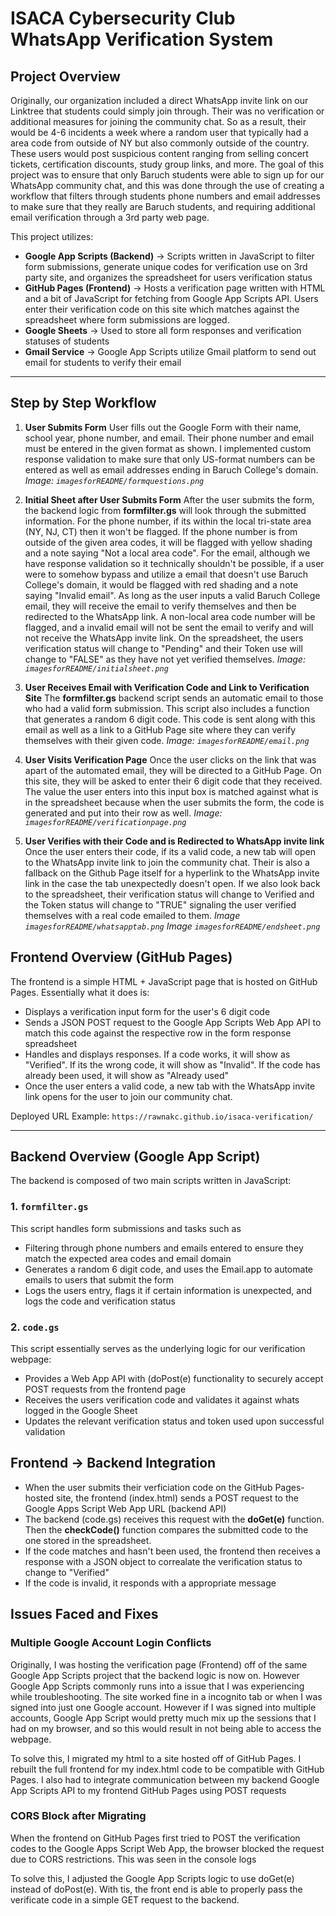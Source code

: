 # ISACA Cybersecurity Club WhatsApp Verification System   

## Project Overview
Originally, our organization included a  direct WhatsApp invite link on our Linktree that students could simply join through. Their was no verification or additional measures for joining the community chat. 
So as a result, their would be 4-6 incidents a week where a random user that typically had a area code from outside of NY but also commonly outside of the country. These users would post suspicious content ranging from selling concert tickets, certification discounts, study group links, and more.
The goal of this project was to ensure that only Baruch students were able to sign up for our WhatsApp community chat, and this was done through the use of creating a workflow that filters through students phone numbers and email addresses to make sure that they really are Baruch students, and requiring additional email verification through a 3rd party web page.

This project utilizes:
- **Google App Scripts (Backend)** -> Scripts written in JavaScript to filter form submissions, generate unique codes for verification use on 3rd party site, and organizes the spreadsheet for users verification status
- **GitHub Pages (Frontend)** -> Hosts a verification page written with HTML and a bit of JavaScript for fetching from Google App Scripts API. Users enter their verification code on this site which matches against the spreadsheet where form submissions are logged.
- **Google Sheets** -> Used to store all form responses and verification statuses of students
- **Gmail Service** -> Google App Scripts utilize Gmail platform to send out email for students to verify their email

---

## Step by Step Workflow 

1. **User Submits Form**
   User fills out the Google Form with their name, school year, phone number, and email. Their phone number and email must be entered in the given format as shown. I implemented custom response validation to make sure that only US-format numbers can be entered as well as email addresses ending in Baruch College's domain.
   _Image: `imagesforREADME/formquestions.png`_

2. **Initial Sheet after User Submits Form**
   After the user submits the form, the backend logic from **formfilter.gs** will look through the submitted information.
   For the phone number, if its within the local tri-state area (NY, NJ, CT) then it won't be flagged. If the phone number is from outside of the given area codes, it will be flagged with yellow shading and a note saying "Not a local area code".
   For the email, although we have response validation so it technically shouldn't be possible, if a user were to somehow bypass and utilize a email that doesn't use Baruch College's domain, it would be flagged with red shading and a note saying "Invalid email".
   As long as the user inputs a valid Baruch College email, they will receive the email to verify themselves and then be redirected to the WhatsApp link. A non-local area code number will be flagged, and a invalid email will not be sent the email to verify and will not receive the WhatsApp invite link.
   On the spreadsheet, the users verification status will change to "Pending" and their Token use will change to "FALSE" as they have not yet verified themselves.
   _Image: `imagesforREADME/initialsheet.png`_

4. **User Receives Email with Verification Code and Link to Verification Site**
   The **formfilter.gs** backend script sends an automatic email to those who had a valid form submission. This script also includes a function that generates a random 6 digit code. This code is sent along with this email as well as a link to a GitHub Page site where they can verify themselves with their given code.
   _Image: `imagesforREADME/email.png`_

5. **User Visits Verification Page**
   Once the user clicks on the link that was apart of the automated email, they will be directed to a GitHub Page. On this site, they will be asked to enter their 6 digit code that they received.
   The value the user enters into this input box is matched against what is in the spreadsheet because when the user submits the form, the code is generated and put into their row as well.
   _Image: `imagesforREADME/verificationpage.png`_

6. **User Verifies with their Code and is Redirected to WhatsApp invite link**
   Once the user enters their code, if its a valid code, a new tab will open to the WhatsApp invite link to join the community chat. Their is also a fallback on the Github Page itself for a hyperlink to the WhatsApp invite link in the case the tab unexpectedly doesn't open.
   If we also look back to the spreadsheet, their verification status will change to Verified and the Token status will change to "TRUE" signaling the user verified themselves with a real code emailed to them.
   _Image `imagesforREADME/whatsapptab.png`_
   _Image `imagesforREADME/endsheet.png`_

## Frontend Overview (GitHub Pages) 

The frontend is a simple HTML + JavaScript page that is hosted on GitHub Pages. 
Essentially what it does is: 
- Displays a verification input form for the user's 6 digit code
- Sends a JSON POST request to the Google App Scripts Web App API to match this code against the respective row in the form response spreadsheet
- Handles and displays responses. If a code works, it will show as "Verified". If its the wrong code, it will show as "Invalid". If the code has already been used, it will show as "Already used"
- Once the user enters a valid code, a new tab with the WhatsApp invite link opens for the user to join our community chat.

Deployed URL Example: 
`https://rawnakc.github.io/isaca-verification/`

---

## Backend Overview (Google App Script)

The backend is composed of two main scripts written in JavaScript: 
### 1. `formfilter.gs`
This script handles form submissions and tasks such as 
- Filtering through phone numbers and emails entered to ensure they match the expected area codes and email domain
- Generates a random 6 digit code, and uses the Email.app to automate emails to users that submit the form
- Logs the users entry, flags it if certain information is unexpected, and logs the code and verification status

### 2. `code.gs`
This script essentially serves as the underlying logic for our verification webpage: 
- Provides a Web App API with (doPost(e) functionality to securely accept POST requests from the frontend page
- Receives the users verification code and validates it against whats logged in the Google Sheet
- Updates the relevant verification status and token used upon successful validation

## Frontend -> Backend Integration 

- When the user submits their verficiation code on the GitHub Pages-hosted site, the frontend (index.html) sends a POST request to the Google Apps Script Web App URL (backend API)
- The backend (code.gs) receives this request with the **doGet(e)** function. Then the **checkCode()** function compares the submitted code to the one stored in the spreadsheet.
- If the code matches and hasn't been used, the frontend then receives a response with a JSON object to correalate the verification status to change to "Verified"
- If the code is invalid, it responds with a appropriate message

## Issues Faced and Fixes 

### Multiple Google Account Login Conflicts 
Originally, I was hosting the verification page (Frontend) off of the same Google App Scripts project that the backend logic is now on. However Google App Scripts commonly runs into a issue that I was experiencing while troubleshooting. The site worked fine in a incognito tab or when I was signed into just one Google account. 
However if I was signed into multiple accounts, Google App Script would pretty much mix up the sessions that I had on my browser, and so this would result in not being able to access the webpage. 

To solve this, I migrated my html to a site hosted off of GitHub Pages. I rebuilt the full frontend for my index.html code to be compatible with GitHub Pages. I also had to integrate communication between my backend Google App Scripts API to my frontend GitHub Pages using POST requests

### CORS Block after Migrating 
When the frontend on GitHub Pages first tried to POST the verification codes to the Google Apps Script Web App, the browser blocked the request due to CORS restrictions. This was seen in the console logs 

To solve this, I adjusted the Google App Scripts logic to use doGet(e) instead of doPost(e). With tis, the front end is able to properly pass the verificate code in a simple GET request to the backend. 

